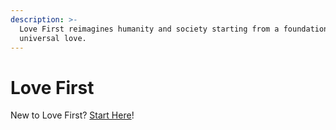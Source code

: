 ```yaml
---
description: >-
  Love First reimagines humanity and society starting from a foundation of
  universal love.
---
```


# Love First

New to Love First? [Start Here](start-here.md)!



